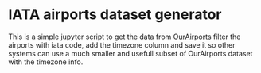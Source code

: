 # IATA airports dataset generator

This is a simple jupyter script to get the data from [OurAirports](https://davidmegginson.github.io/ourairports-data/airports.csv) filter the airports with iata code, add the timezone column and save it so other systems can use a much smaller and usefull subset of OurAirports dataset with the timezone info.
